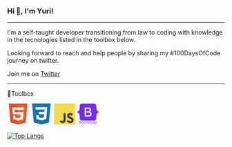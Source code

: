  
### Hi 👋, I'm Yuri! 

---

I'm a self-taught developer transitioning from law to coding with knowledge in the tecnologies listed in the toolbox below. 

Looking forward to reach and help people by sharing my #100DaysOfCode journey on twitter.

Join me on <a href="https://twitter.com/yuricodesbot"> Twitter </a>  

--- 

🧰Toolbox

<img src="https://github.com/devicons/devicon/blob/master/icons/html5/html5-original.svg" alt="HTML5 logo" width="50" height="50"/> <img src="https://github.com/devicons/devicon/blob/master/icons/css3/css3-plain.svg" alt="CSS3 logo" width="50" height="50" /> <img src="https://github.com/devicons/devicon/blob/master/icons/javascript/javascript-original.svg" alt="JavaScript logo" width="50" height="50" /> <img src="https://github.com/devicons/devicon/blob/master/icons/bootstrap/bootstrap-plain-wordmark.svg" alt="BootStrap logo" width="50" height="50" /> 



[![Top Langs](https://github-readme-stats.vercel.app/api/top-langs/?username=yuricodes&hide=ruby,shell)](https://github.com/anuraghazra/github-readme-stats)


<!--
**YuriCodes/yuricodes** is a ✨ _special_ ✨ repository because its `README.md` (this file) appears on your GitHub profile.

Here are some ideas to get you started:

- 🔭 I’m currently working on ...
- 🌱 I’m currently learning ...
- 👯 I’m looking to collaborate on ...
- 🤔 I’m looking for help with ...
- 💬 Ask me about ...
- 📫 How to reach me: ...
- 😄 Pronouns: ...
- ⚡ Fun fact: ...
-->
